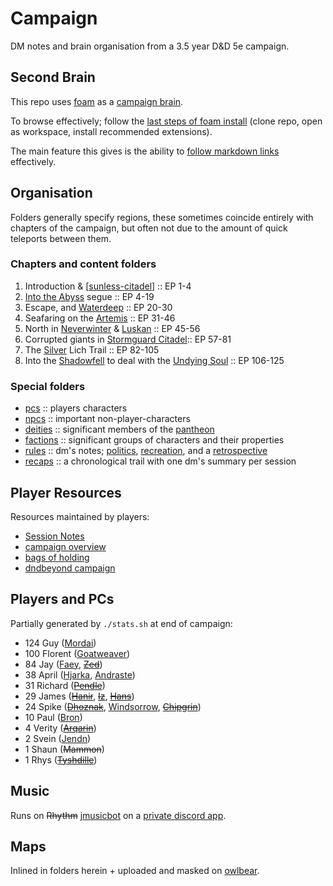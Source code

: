 # Campaign
DM notes and brain organisation from a 3.5 year D&D 5e campaign.

## Second Brain
This repo uses [foam](https://foambubble.github.io/foam/) as a [campaign brain](https://clux.github.io/probes/post/2020-09-27-second-brain/).

To browse effectively; follow the [last steps of foam install](https://foambubble.github.io/foam/#getting-started) (clone repo, open as workspace, install recommended extensions).

The main feature this gives is the ability to [follow markdown links](https://marketplace.visualstudio.com/items?itemName=tchayen.markdown-links) effectively.

## Organisation
Folders generally specify regions, these sometimes coincide entirely with chapters of the campaign, but often not due to the amount of quick teleports between them.

### Chapters and content folders

1. Introduction & [[sunless-citadel]] :: EP 1-4
2. [Into the Abyss](./underdark/velkynvelve) segue :: EP 4-19
3. Escape,  and [Waterdeep](./waterdeep/waterdeep.md) :: EP 20-30
4. Seafaring on the [Artemis](./seaofbones/artemis.md) :: EP 31-46
5. North in [Neverwinter](./north/neverwinter.md) & [Luskan](./north/luskan.md) :: EP 45-56
6. Corrupted giants in [Stormguard Citadel](./spine/stormguard-citadel.md):: EP 57-81
7. The [Silver](./factions/silver-helix.md) Lich Trail :: EP 82-105
8. Into the [Shadowfell](./planar/shadowfell.md) to deal with the [Undying Soul](./factions/undying-soul.md) :: EP 106-125

### Special folders

- [pcs](./pcs/goatweaver) :: players characters
- [npcs](./npcs/irae) :: important non-player-characters
- [deities](./deities/pantheon) :: significant members of the [pantheon](./deities/pantheon.md)
- [factions](./factions/mages-guild) :: significant groups of characters and their properties
- [rules](./rules/retrospective) :: dm's notes; [politics](./rules/politics.md), [recreation](./rules/recreation.md), and a [retrospective](./rules/retrospective.md)
- [recaps](./recaps/01-waterdeep-start) :: a chronological trail with one dm's summary per session

## Player Resources
Resources maintained by players:

- [Session Notes](https://paper.dropbox.com/doc/Session-Notes-0oWR0cmuMrCW4LKxswa5n)
- [campaign overview](https://paper.dropbox.com/doc/Underdark-Underhandedness-ChiGXnq0KQmXRT80U5E52)
- [bags of holding](https://paper.dropbox.com/doc/Bag-of-Holding-hGxQwKOHsxgVkM1sjQnrX)
- [dndbeyond campaign](https://www.dndbeyond.com/campaigns/156017)

## Players and PCs
Partially generated by `./stats.sh` at end of campaign:

- 124 Guy ([Mordai](./pcs/mordai.md))
- 100 Florent ([Goatweaver](./pcs/goatweaver.md))
- 84 Jay ([Faey](./pcs/faey.md), ~~[Zed](./pcs/zed.md)~~)
- 38 April ([Hjarka](./pcs/hjarka.md), [Andraste](./pcs/andraste.md))
- 31 Richard (~~[Pendle](./pcs/pendle.md)~~)
- 29 James (~~[Hanir](./pcs/hanir.md)~~, ~~[Iz](./pcs/iz.md)~~, ~~[Hans](./pcs/hanir.md)~~)
- 24 Spike (~~[Dhoznak](./pcs/dhoznak.md)~~, [Windsorrow](./pcs/windsorrow.md), ~~[Chipgrin](./pcs/chipgrin.md)~~)
- 10 Paul ([Bron](./pcs/bron.md))
- 4 Verity (~~[Arqarin](./pcs/arqarin.md)~~)
- 2 Svein ([Jendn](./pcs/jendn.md))
- 1 Shaun (~~Mammon~~)
- 1 Rhys (~~[Tyshdille](./pcs/tyshdille.md)~~)

## Music
Runs on ~~Rhythm~~ [jmusicbot](https://github.com/jagrosh/MusicBot) on a [private discord app](https://discord.com/developers/applications/890319108846006333).

## Maps
Inlined in folders herein + uploaded and masked on [owlbear](https://www.owlbear.rodeo/game/P0HxzUmDI).

[//begin]: # "Autogenerated link references for markdown compatibility"
[sunless-citadel]: waterdeep/sunless-citadel "Sunless Citadel"
[//end]: # "Autogenerated link references"
